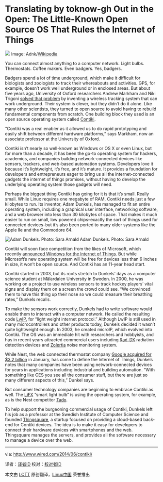 Translating by toknow-gh Out in the Open: The Little-Known Open Source OS That Rules the Internet of Things
================================================================================
![](http://www.wired.com/wp-content/uploads/2014/06/Contiki-ipv6-rpl-cooja-simulation.png)
Image: Adnk/[Wikipedia][1]

You can connect almost anything to a computer network. Light bulbs. Thermostats. Coffee makers. Even badgers. Yes, badgers.

Badgers spend a lot of time underground, which make it difficult for biologists and zoologists to track their whereabouts and activities. GPS, for example, doesn’t work well underground or in enclosed areas. But about five years ago, University of Oxford researchers Andrew Markham and Niki Trigoni [solved that problem][2] by inventing a wireless tracking system that can work underground. Their system is clever, but they didn’t do it alone. Like many other scientists, they turned to open source to avoid having to rebuild fundamental components from scratch. One building block they used is an open source operating system called [Contiki][3].

“Contiki was a real enabler as it allowed us to do rapid prototyping and easily shift between different hardware platforms,” says Markham, now an associate professor at the University of Oxford.

Contiki isn’t nearly so well-known as Windows or OS X or even Linux, but for more than a decade, it has been the go-to operating system for hackers, academics, and companies building network-connected devices like sensors, trackers, and web-based automation systems. Developers love it because it’s lightweight, it’s free, and it’s mature. It provides a foundation for developers and entrepreneurs eager to bring us all the internet-connected gadgets the internet of things promises, without having to develop the underlying operating system those gadgets will need.

Perhaps the biggest thing Contiki has going for it is that it’s small. Really small. While Linux requires one megabyte of RAM, Contiki needs just a few kilobytes to run. Its inventor, Adam Dunkels, has managed to fit an entire operating system, including a graphical user interface, networking software, and a web browser into less than 30 kilobytes of space. That makes it much easier to run on small, low powered chips–exactly the sort of things used for connected devices–but it’s also been ported to many older systems like the Apple IIe and the Commodore 64.

![Adam Dunkels. Photo: Sara Arnald](http://www.wired.com/wp-content/uploads/2014/06/Adam_Dunkels.jpg)
Adam Dunkels. Photo: Sara Arnald

Contiki will soon face competition from the likes of Microsoft, which recently [announced Windows for the Internet of Things][4]. But while Microsoft’s new operating system will be free for devices less than 9 inches in size, it won’t be open source. And Contiki has an 11-year head start.

Contiki started in 2003, but its roots stretch to Dunkels’ days as a computer science student at Mälardalen University in Sweden. In 2000, he was working on a project to use wireless sensors to track hockey players’ vital signs and display them on a screen the crowd could see. “We convinced them to have this thing up their nose so we could measure their breathing rates,” Dunkels recalls.

To make the sensors work correctly, Dunkels had to write software would enable them to interact with a computer network. He called the resulting code [LwIP][5], for “light weight internet protocol.” Although LwIP is still used in many microcontrollers and other products today, Dunkels decided it wasn’t quite lightweight enough. In 2003, he created microIP, which evolved into Contiki. The OS was an immediate hit with researchers and hobbyists, and has in recent years attracted commercial users including [Rad-DX][6] radiation detection devices and [Zolertia][7] noise monitoring system.

While Nest, the web connected thermostat company [Google acquired for $3.2 billion][8] in January, has come to define the Internet of Things, Dunkels notes that many companies have been using network-connected devices for years in applications including industrial and building automation. “With something like CES you see all the consumer stuff, but there are just so many different aspects of this,” Dunkel says.

But consumer technology companies are beginning to embrace Contiki as well. The [LiFX][9] “smart light bulb” is using the operating system, for example, as is the Nest competitor [Tado][10].

To help support the burgeoning commercial usage of Contiki, Dunkels left his job as a professor at the Swedish Institute of Computer Science and founded [Thingsquare][11], a startup focused on providing a cloud-based back-end for Contiki devices. The idea is to make it easy for developers to connect their hardware devices with smartphones and the web. Thingsquare manages the servers, and provides all the software necessary to manage a device over the web.

--------------------------------------------------------------------------------

via: http://www.wired.com/2014/06/contiki/

译者：[译者ID](https://github.com/译者ID) 校对：[校对者ID](https://github.com/校对者ID)

本文由 [LCTT](https://github.com/LCTT/TranslateProject) 原创翻译，[Linux中国](http://linux.cn/) 荣誉推出

[1]:http://en.wikipedia.org/wiki/File:Contiki-ipv6-rpl-cooja-simulation.png
[2]:http://www.cs.ox.ac.uk/projects/WILDSENSING/
[3]:http://www.contiki-os.org/
[4]:http://www.wired.com/2014/04/free-windows/
[5]:https://savannah.nongnu.org/projects/lwip/
[6]:http://www.dtectsystems.com/rad-DX_page.html
[7]:http://zolertia.com/home
[8]:http://www.wired.com/2014/01/googles-3-billion-nest-buy-finally-make-internet-things-real-us/
[9]:http://lifx.co/
[10]:http://www.tado.com/de-en/
[11]:http://www.thingsquare.com/
